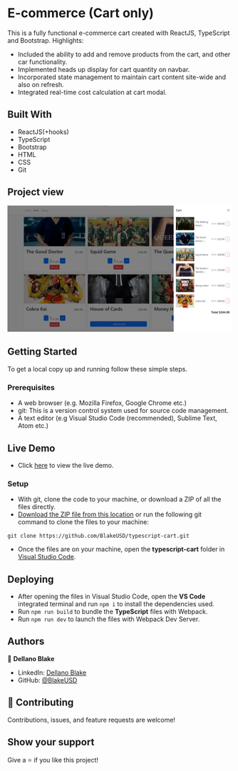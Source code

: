# E-commerce (Cart only)
This is a fully functional e-commerce cart created with ReactJS, TypeScript and Bootstrap. Highlights:
 
- Included the ability to add and remove products from the cart, and other car functionality.
- Implemented heads up display for cart quantity on navbar.
- Incorporated state management to maintain cart content site-wide and also on refresh.
- Integrated real-time cost calculation at cart modal.

## Built With

- ReactJS(+hooks)
- TypeScript
- Bootstrap
- HTML
- CSS
- Git

## Project view
![Screen](https://github.com/BlakeUSD/github-repo-image-hosting/blob/main/images/TypeScript-cart.png?raw=true)

## Getting Started

To get a local copy up and running follow these simple steps.

### Prerequisites

- A web browser (e.g. Mozilla Firefox, Google Chrome etc.)
- git: This is a version control system used for source code management.
- A text editor (e.g Visual Studio Code (recommended), Sublime Text, Atom etc.)

## Live Demo

- Click [here](https://typescript-cart.vercel.app/) to view the live demo.

### Setup

- With git, clone the code to your machine, or download a ZIP of all the files directly.
- [Download the ZIP file from this location](https://github.com/BlakeUSD/typescript-cart/archive/refs/heads/master.zip) or run the following git command to clone the files to your machine:

```
git clone https://github.com/BlakeUSD/typescript-cart.git
```

- Once the files are on your machine, open the **typescript-cart** folder in [Visual Studio Code](https://code.visualstudio.com/download).

## Deploying

- After opening the files in Visual Studio Code, open the **VS Code** integrated terminal and run ``` npm i ``` to install the dependencies used.
- Run ``` npm run build ``` to bundle the **TypeScript** files with Webpack.
- Run ``` npm run dev ``` to launch the files with Webpack Dev Server.

## Authors

👤 **Dellano Blake**

- LinkedIn: [Dellano Blake](https://www.linkedin.com/in/dellano-b-032a9b1a4/)
- GitHub: [@BlakeUSD](https://github.com/blakeusd)

## 🤝 Contributing

Contributions, issues, and feature requests are welcome!

## Show your support

Give a ⭐️ if you like this project!
